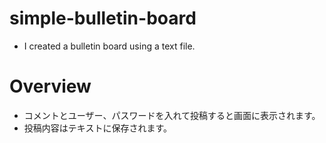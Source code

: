 # simple-bulletin-board
- I created a bulletin board using a text file.

# Overview
- コメントとユーザー、パスワードを入れて投稿すると画面に表示されます。
- 投稿内容はテキストに保存されます。
